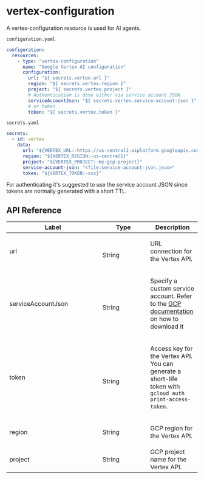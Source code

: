 # vertex-configuration

A vertex-configuration resource is used for AI agents.

`configuration.yaml`
```yaml
configuration:
  resources:
    - type: "vertex-configuration"
      name: "Google Vertex AI configuration"
      configuration:
        url: "${ secrets.vertex.url }"
        region: "${ secrets.vertex.region }"
        project: "${ secrets.vertex.project }"
        # Authentication is done either via service account JSON
        serviceAccountJson: "${ secrets.vertex.service-account-json }"
        # or token
        token: "${ secrets.vertex.token }"
```

`secrets.yaml`
```yaml
secrets:
  - id: vertex
    data:
      url: "${VERTEX_URL:-https://us-central1-aiplatform.googleapis.com}"
      region: "${VERTEX_REGION:-us-central1}"
      project: "${VERTEX_PROJECT:-my-gcp-project}"
      service-account-json: "<file:service-account-json.json>"
      token: "${VERTEX_TOKEN:-xxx}"
```

For authenticating it's suggested to use the service account JSON since tokens are normally generated with a short TTL.


## API Reference

<table><thead><tr><th width="229.33333333333331">Label</th><th width="110">Type</th><th>Description</th></tr></thead><tbody><tr><td>url</td><td><br>String</td><td><p>URL connection for the Vertex API.</p></td></tr><tr><td>serviceAccountJson</td><td><br>String</td><td><p>Specify a custom service account. Refer to the <a href="https://cloud.google.com/iam/docs/keys-create-delete">GCP documentation</a> on how to download it</p></td></tr><tr><td>token</td><td><br>String</td><td><p>Access key for the Vertex API. You can generate a short-life token with <code>gcloud auth print-access-token</code>.</p></td></tr><tr><td>region</td><td>String<br></td><td><p>GCP region for the Vertex API. </p></td></tr><tr><td>project</td><td>String<br></td><td>GCP project name for the Vertex API.</td></tr></tbody></table>
